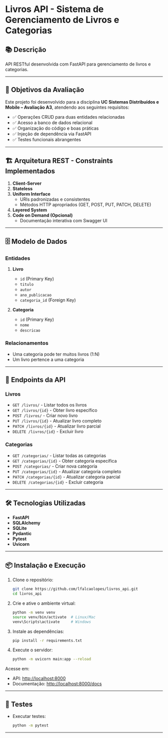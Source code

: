 # Livros API - Sistema de Gerenciamento de Livros e Categorias

## 📚 Descrição

API RESTful desenvolvida com FastAPI para gerenciamento de livros e categorias.

---

## 🎯 Objetivos da Avaliação

Este projeto foi desenvolvido para a disciplina **UC Sistemas Distribuídos e Mobile – Avaliação A3**, atendendo aos seguintes requisitos:

- ✅ Operações CRUD para duas entidades relacionadas
- ✅ Acesso a banco de dados relacional
- ✅ Organização do código e boas práticas
- ✅ Injeção de dependência via FastAPI
- ✅ Testes funcionais abrangentes

---

## 🏗️ Arquitetura REST - Constraints Implementados

1. **Client-Server**
2. **Stateless**
3. **Uniform Interface**
   - URIs padronizadas e consistentes
   - Métodos HTTP apropriados (GET, POST, PUT, PATCH, DELETE)
4. **Layered System**
5. **Code on Demand (Opcional)**
   - Documentação interativa com Swagger UI

---

## 🗄️ Modelo de Dados

### Entidades

1. **Livro**
   - `id` (Primary Key)
   - `titulo`
   - `autor`
   - `ano_publicacao`
   - `categoria_id` (Foreign Key)

2. **Categoria**
   - `id` (Primary Key)
   - `nome`
   - `descricao`

### Relacionamentos

- Uma categoria pode ter muitos livros (1:N)
- Um livro pertence a uma categoria

---

## 🚀 Endpoints da API

### Livros

- `GET /livros/` - Listar todos os livros
- `GET /livros/{id}` - Obter livro específico
- `POST /livros/` - Criar novo livro
- `PUT /livros/{id}` - Atualizar livro completo
- `PATCH /livros/{id}` - Atualizar livro parcial
- `DELETE /livros/{id}` - Excluir livro

### Categorias

- `GET /categorias/` - Listar todas as categorias
- `GET /categorias/{id}` - Obter categoria específica
- `POST /categorias/` - Criar nova categoria
- `PUT /categorias/{id}` - Atualizar categoria completo
- `PATCH /categorias/{id}` - Atualizar categoria parcial
- `DELETE /categorias/{id}` - Excluir categoria

---

## 🛠️ Tecnologias Utilizadas

- **FastAPI**
- **SQLAlchemy**
- **SQLite**
- **Pydantic**
- **Pytest**
- **Uvicorn**

---

## 📦 Instalação e Execução

1. Clone o repositório:
   ```bash
   git clone https://github.com/lfalcaolopes/livros_api.git
   cd livros_api
   ```
2. Crie e ative o ambiente virtual:
   ```bash
   python -m venv venv
   source venv/bin/activate  # Linux/Mac
   venv\Scripts\activate     # Windows
   ```
3. Instale as dependências:
   ```bash
   pip install -r requirements.txt
   ```
4. Execute o servidor:
   ```bash
   python -m uvicorn main:app --reload
   ```

Acesse em:

- API: [http://localhost:8000](http://localhost:8000)
- Documentação: [http://localhost:8000/docs](http://localhost:8000/docs)

---

## 🧪 Testes

- Executar testes:
  ```bash
  python -m pytest
  ```

---

